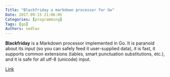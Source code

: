 ```yaml
---
Title: "Blackfriday a markdown processor for Go"
Date: 2017-09-15 21:06:05
Categories: [programming]
Tags: [go]
Authors: sedlav
---
```


**Blackfriday** is a Markdown processor implemented in Go. It is paranoid about its input (so you can safely feed it user-supplied data), it is fast, it supports common extensions (tables, smart punctuation substitutions, etc.), and it is safe for all utf-8 (unicode) input.

[Link](https://github.com/russross/blackfriday)
